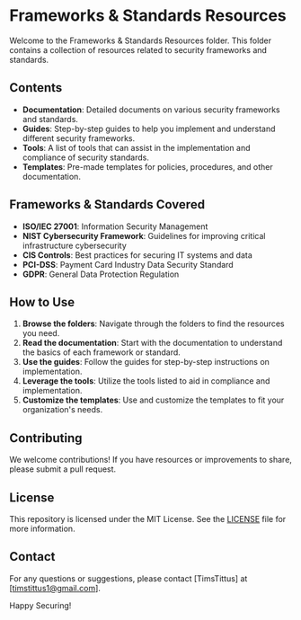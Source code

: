 # Frameworks & Standards Resources

Welcome to the Frameworks & Standards Resources folder. This folder contains a collection of resources related to security frameworks and standards.

## Contents

- **Documentation**: Detailed documents on various security frameworks and standards.
- **Guides**: Step-by-step guides to help you implement and understand different security frameworks.
- **Tools**: A list of tools that can assist in the implementation and compliance of security standards.
- **Templates**: Pre-made templates for policies, procedures, and other documentation.

## Frameworks & Standards Covered

- **ISO/IEC 27001**: Information Security Management
- **NIST Cybersecurity Framework**: Guidelines for improving critical infrastructure cybersecurity
- **CIS Controls**: Best practices for securing IT systems and data
- **PCI-DSS**: Payment Card Industry Data Security Standard
- **GDPR**: General Data Protection Regulation

## How to Use

1. **Browse the folders**: Navigate through the folders to find the resources you need.
2. **Read the documentation**: Start with the documentation to understand the basics of each framework or standard.
3. **Use the guides**: Follow the guides for step-by-step instructions on implementation.
4. **Leverage the tools**: Utilize the tools listed to aid in compliance and implementation.
5. **Customize the templates**: Use and customize the templates to fit your organization's needs.

## Contributing

We welcome contributions! If you have resources or improvements to share, please submit a pull request.

## License

This repository is licensed under the MIT License. See the [LICENSE](LICENSE) file for more information.

## Contact

For any questions or suggestions, please contact [TimsTittus] at [timstittus1@gmail.com].

Happy Securing!
